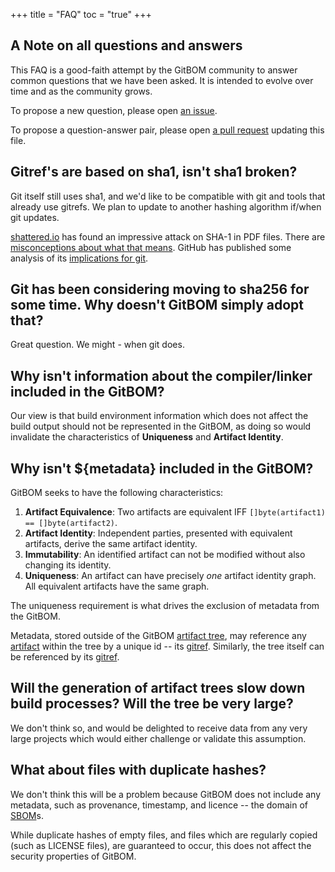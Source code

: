 +++
title = "FAQ"
toc = "true"
+++

## A Note on all questions and answers

This FAQ is a good-faith attempt by the GitBOM community to answer common questions that we have been asked. It is intended to evolve over time and as the community grows.

To propose a new question, please open [an issue](https://github.com/git-bom/site/issues).

To propose a question-answer pair, please open [a pull request](https://github.com/git-bom/site/pulls) updating this file.

## Gitref's are based on sha1, isn't sha1 broken?

Git itself still uses sha1, and we'd like to be compatible with git and tools that already use gitrefs. We plan to update to another hashing algorithm if/when git updates.

[shattered.io](https://shattered.io/) has found an impressive attack on SHA-1 in PDF files.  There are [misconceptions about what that means](https://manishearth.github.io/blog/2017/02/26/clarifying-misconceptions-about-shattered/).
GitHub has published some analysis of its [implications for git](https://github.blog/2017-03-20-sha-1-collision-detection-on-github-com/).

## Git has been considering moving to sha256 for some time. Why doesn't GitBOM simply adopt that?

Great question. We might - when git does.

## Why isn't information about the compiler/linker included in the GitBOM?

Our view is that build environment information which does not affect the build output should not be represented in the GitBOM, as doing so would invalidate the characteristics of **Uniqueness** and **Artifact Identity**.

## Why isn't ${metadata} included in the GitBOM?

GitBOM seeks to have the following characteristics:
1. **Artifact Equivalence**: Two artifacts are equivalent IFF `[]byte(artifact1) == []byte(artifact2)`.
2. **Artifact Identity**: Independent parties, presented with equivalent artifacts, derive the same artifact identity.
3. **Immutability**: An identified artifact can not be modified without also changing its identity.
4. **Uniqueness**: An artifact can have precisely *one* artifact identity graph. All equivalent artifacts have the same graph.

The uniqueness requirement is what drives the exclusion of metadata from the GitBOM.

Metadata, stored outside of the GitBOM [artifact tree](/glossary/artifact_tree), may reference any [artifact](/glossary/artifact) within the tree by a unique id -- its [gitref](/glossary/git/#git-ref). Similarly, the tree itself can be referenced by its [gitref](/glossary/git/#git-ref).

## Will the generation of artifact trees slow down build processes? Will the tree be very large?

We don't think so, and would be delighted to receive data from any very large projects which would either challenge or validate this assumption.

## What about files with duplicate hashes?

We don't think this will be a problem because GitBOM does not include any metadata, such as provenance, timestamp, and licence -- the domain of [SBOM](/glossary/sbom)s.

While duplicate hashes of empty files, and files which are regularly copied (such as LICENSE files), are guaranteed to occur, this does not affect the security properties of GitBOM.